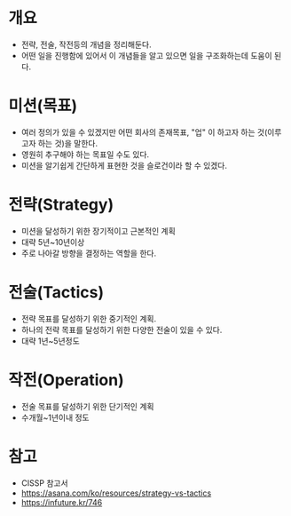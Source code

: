 
# 개요
- 전략, 전술, 작전등의 개념을 정리해둔다. 
- 어떤 일을 진행함에 있어서 이 개념들을 알고 있으면 일을 구조화하는데 도움이 된다. 

# 미션(목표)
- 여러 정의가 있을 수 있겠지만 어떤 회사의 존재목표, "업" 이 하고자 하는 것(이루고자 하는 것)을 말한다. 
- 영원히 추구해야 하는 목표일 수도 있다. 
- 미션을 알기쉽게 간단하게 표현한 것을 슬로건이라 할 수 있겠다. 

# 전략(Strategy)
- 미션을 달성하기 위한 장기적이고 근본적인 계획
- 대략 5년~10년이상 
- 주로 나아갈 방향을 결정하는 역할을 한다. 

# 전술(Tactics)
- 전략 목표를 달성하기 위한 중기적인 계획.
- 하나의 전략 목표를 달성하기 위한 다양한 전술이 있을 수 있다. 
- 대략 1년~5년정도

# 작전(Operation)
- 전술 목표를 달성하기 위한 단기적인 계획 
- 수개월~1년이내 정도


# 참고
- CISSP 참고서
- https://asana.com/ko/resources/strategy-vs-tactics
- https://infuture.kr/746